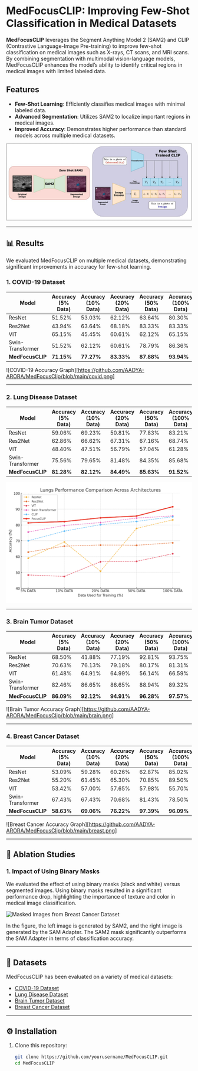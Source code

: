 # MedFocusCLIP: Improving Few-Shot Classification in Medical Datasets

**MedFocusCLIP** leverages the Segment Anything Model 2 (SAM2) and CLIP (Contrastive Language-Image Pre-training) to improve few-shot classification on medical images such as X-rays, CT scans, and MRI scans. By combining segmentation with multimodal vision-language models, MedFocusCLIP enhances the model’s ability to identify critical regions in medical images with limited labeled data.

## Features
- **Few-Shot Learning**: Efficiently classifies medical images with minimal labeled data.
- **Advanced Segmentation**: Utilizes SAM2 to localize important regions in medical images.
- **Improved Accuracy**: Demonstrates higher performance than standard models across multiple medical datasets.

![Architecture](https://github.com/AADYA-ARORA/MedFocusClip/blob/main/image.png)

---

## 📊 Results

We evaluated MedFocusCLIP on multiple medical datasets, demonstrating significant improvements in accuracy for few-shot learning.

### 1. COVID-19 Dataset

| Model             | Accuracy (5% Data) | Accuracy (10% Data) | Accuracy (20% Data) | Accuracy (50% Data) | Accuracy (100% Data) |
|-------------------|--------------------|---------------------|---------------------|---------------------|----------------------|
| ResNet            | 51.52%             | 53.03%              | 62.12%              | 63.64%              | 80.30%               |
| Res2Net           | 43.94%             | 63.64%              | 68.18%              | 83.33%              | 83.33%               |
| VIT               | 65.15%             | 45.45%              | 60.61%              | 62.12%              | 65.15%               |
| Swin-Transformer  | 51.52%             | 62.12%              | 60.61%              | 78.79%              | 86.36%               |
| **MedFocusCLIP**  | **71.15%**         | **77.27%**          | **83.33%**          | **87.88%**          | **93.94%**           |

![COVID-19 Accuracy Graph][https://github.com/AADYA-ARORA/MedFocusClip/blob/main/covid.png]

---

### 2. Lung Disease Dataset

| Model             | Accuracy (5% Data) | Accuracy (10% Data) | Accuracy (20% Data) | Accuracy (50% Data) | Accuracy (100% Data) |
|-------------------|--------------------|---------------------|---------------------|---------------------|----------------------|
| ResNet            | 59.06%             | 69.23%              | 50.81%              | 77.83%              | 83.21%               |
| Res2Net           | 62.86%             | 66.62%              | 67.31%              | 67.16%              | 68.74%               |
| VIT               | 48.40%             | 47.51%              | 56.79%              | 57.04%              | 61.28%               |
| Swin-Transformer  | 75.56%             | 79.65%              | 81.48%              | 84.35%              | 85.68%               |
| **MedFocusCLIP**  | **81.28%**         | **82.12%**          | **84.49%**          | **85.63%**          | **91.52%**           |

![Lung Disease Accuracy Graph](https://github.com/AADYA-ARORA/MedFocusClip/blob/main/lungs.png)

---

### 3. Brain Tumor Dataset

| Model             | Accuracy (5% Data) | Accuracy (10% Data) | Accuracy (20% Data) | Accuracy (50% Data) | Accuracy (100% Data) |
|-------------------|--------------------|---------------------|---------------------|---------------------|----------------------|
| ResNet            | 68.50%             | 41.88%              | 77.19%              | 92.81%              | 93.75%               |
| Res2Net           | 70.63%             | 76.13%              | 79.18%              | 80.17%              | 81.31%               |
| VIT               | 61.48%             | 64.91%              | 64.99%              | 56.14%              | 66.59%               |
| Swin-Transformer  | 82.46%             | 86.65%              | 86.65%              | 88.94%              | 89.32%               |
| **MedFocusCLIP**  | **86.09%**         | **92.12%**          | **94.91%**          | **96.28%**          | **97.57%**           |

![Brain Tumor Accuracy Graph][https://github.com/AADYA-ARORA/MedFocusClip/blob/main/brain.png]

---

### 4. Breast Cancer Dataset

| Model             | Accuracy (5% Data) | Accuracy (10% Data) | Accuracy (20% Data) | Accuracy (50% Data) | Accuracy (100% Data) |
|-------------------|--------------------|---------------------|---------------------|---------------------|----------------------|
| ResNet            | 53.09%             | 59.28%              | 60.26%              | 62.87%              | 85.02%               |
| Res2Net           | 55.20%             | 61.45%              | 65.30%              | 70.85%              | 89.50%               |
| VIT               | 53.42%             | 57.00%              | 57.65%              | 57.98%              | 55.70%               |
| Swin-Transformer  | 67.43%             | 67.43%              | 70.68%              | 81.43%              | 78.50%               |
| **MedFocusCLIP**  | **58.63%**         | **69.06%**          | **76.22%**          | **97.39%**          | **96.09%**           |

![Breast Cancer Accuracy Graph][https://github.com/AADYA-ARORA/MedFocusClip/blob/main/breast.png]

---

## 🔬 Ablation Studies

### 1. Impact of Using Binary Masks
We evaluated the effect of using binary masks (black and white) versus segmented images. Using binary masks resulted in a significant performance drop, highlighting the importance of texture and color in medical image classification.

![Masked Images from Breast Cancer Dataset](images/breast_cancer_masks.png)

In the figure, the left image is generated by SAM2, and the right image is generated by the SAM Adapter. The SAM2 mask significantly outperforms the SAM Adapter in terms of classification accuracy.

---

## 📁 Datasets
MedFocusCLIP has been evaluated on a variety of medical datasets:
- [COVID-19 Dataset](https://example.com)
- [Lung Disease Dataset](https://example.com)
- [Brain Tumor Dataset](https://example.com)
- [Breast Cancer Dataset](https://example.com)

---

## ⚙️ Installation

1. Clone this repository:

   ```bash
   git clone https://github.com/yourusername/MedFocusCLIP.git
   cd MedFocusCLIP

